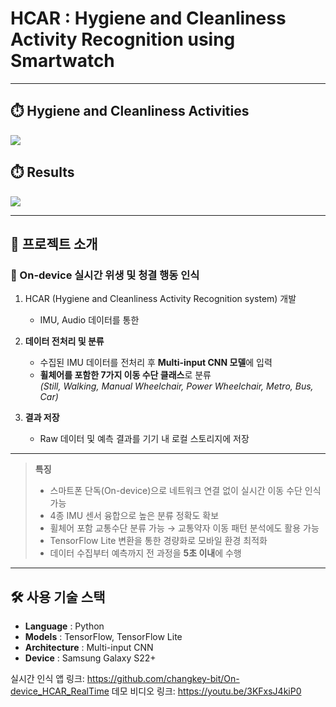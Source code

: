 # HCAR : Hygiene and Cleanliness Activity Recognition using Smartwatch

---

## ⏱️ Hygiene and Cleanliness Activities
<img src="https://github.com/user-attachments/assets/6ca6c93e-4964-4aaf-bf86-a4cc0154c2f3">

## ⏱️ Results
<img src="https://github.com/user-attachments/assets/b56f9fbb-e3c0-4c6e-9dd7-ae4ca248cc52">

---

## 📑 프로젝트 소개
### 👤 On-device 실시간 위생 및 청결 행동 인식
1. HCAR (Hygiene and Cleanliness Activity Recognition system) 개발
   - IMU, Audio 데이터를 통한 
   
3. **데이터 전처리 및 분류**  
   - 수집된 IMU 데이터를 전처리 후 **Multi-input CNN 모델**에 입력  
   - **휠체어를 포함한 7가지 이동 수단 클래스**로 분류  
     *(Still, Walking, Manual Wheelchair, Power Wheelchair, Metro, Bus, Car)*  

4. **결과 저장**  
   - Raw 데이터 및 예측 결과를 기기 내 로컬 스토리지에 저장

---

> **특징**  
> - 스마트폰 단독(On-device)으로 네트워크 연결 없이 실시간 이동 수단 인식 가능  
> - 4종 IMU 센서 융합으로 높은 분류 정확도 확보  
> - 휠체어 포함 교통수단 분류 가능 → 교통약자 이동 패턴 분석에도 활용 가능  
> - TensorFlow Lite 변환을 통한 경량화로 모바일 환경 최적화  
> - 데이터 수집부터 예측까지 전 과정을 **5초 이내**에 수행  

---

## 🛠 사용 기술 스택
- **Language** : Python  
- **Models** : TensorFlow, TensorFlow Lite  
- **Architecture** : Multi-input CNN  
- **Device** : Samsung Galaxy S22+

실시간 인식 앱 링크: https://github.com/changkey-bit/On-device_HCAR_RealTime
데모 비디오 링크: https://youtu.be/3KFxsJ4kiP0
